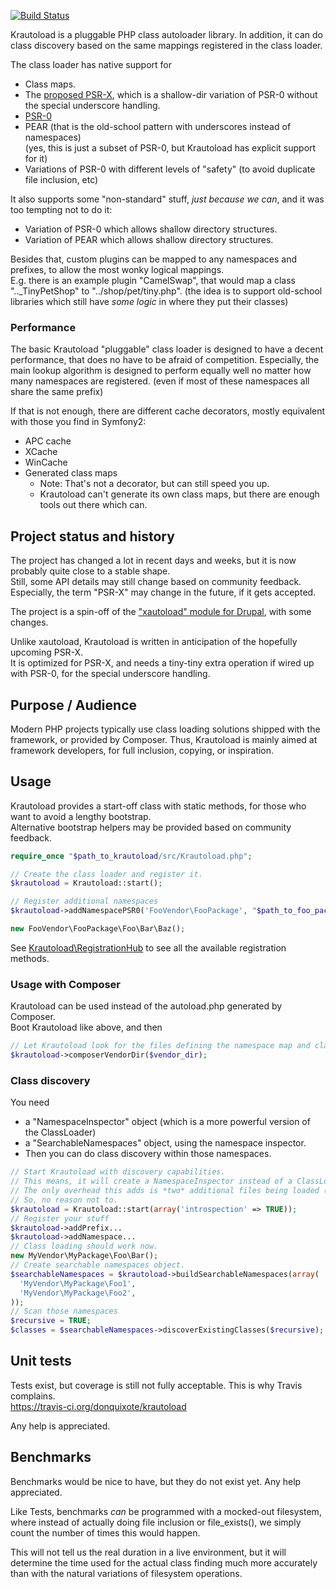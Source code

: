 [![Build Status](https://secure.travis-ci.org/donquixote/krautoload.png)](https://travis-ci.org/donquixote/krautoload)

Krautoload is a pluggable PHP class autoloader library.
In addition, it can do class discovery based on the same mappings registered in the class loader.

The class loader has native support for
- Class maps.
- The [proposed PSR-X](https://github.com/php-fig/fig-standards/blob/master/proposed/autoloader.md), which is a shallow-dir variation of PSR-0 without the special underscore handling.
- [PSR-0](https://github.com/php-fig/fig-standards/blob/master/accepted/PSR-0.md)
- PEAR (that is the old-school pattern with underscores instead of namespaces)  
  (yes, this is just a subset of PSR-0, but Krautoload has explicit support for it)
- Variations of PSR-0 with different levels of "safety" (to avoid duplicate file inclusion, etc)

It also supports some "non-standard" stuff, *just because we can*, and it was too tempting not to do it:
- Variation of PSR-0 which allows shallow directory structures.
- Variation of PEAR which allows shallow directory structures.

Besides that, custom plugins can be mapped to any namespaces and prefixes, to allow the most wonky logical mappings.  
E.g. there is an example plugin "CamelSwap", that would map a class ".._TinyPetShop" to "../shop/pet/tiny.php".
(the idea is to support old-school libraries which still have *some logic* in where they put their classes)


### Performance

The basic Krautoload "pluggable" class loader is designed to have a decent performance, that does no have to be afraid of competition.
Especially, the main lookup algorithm is designed to perform equally well no matter how many namespaces are registered.
(even if most of these namespaces all share the same prefix)

If that is not enough, there are different cache decorators, mostly equivalent with those you find in Symfony2:
- APC cache
- XCache
- WinCache
- Generated class maps
  - Note: That's not a decorator, but can still speed you up.
  - Krautoload can't generate its own class maps, but there are enough tools out there which can.


## Project status and history

The project has changed a lot in recent days and weeks, but it is now probably quite close to a stable shape.  
Still, some API details may still change based on community feedback.  
Especially, the term "PSR-X" may change in the future, if it gets accepted.

The project is a spin-off of the ["xautoload" module for Drupal](http://drupal.org/project/xautoload), with some changes.  

Unlike xautoload, Krautoload is written in anticipation of the hopefully upcoming PSR-X.  
It is optimized for PSR-X, and needs a tiny-tiny extra operation if wired up with PSR-0, for the special underscore handling.


## Purpose / Audience

Modern PHP projects typically use class loading solutions shipped with the framework, or provided by Composer.
Thus, Krautoload is mainly aimed at framework developers, for full inclusion, copying, or inspiration.


## Usage

Krautoload provides a start-off class with static methods, for those who want to avoid a lengthy bootstrap.  
Alternative bootstrap helpers may be provided based on community feedback.

```php
require_once "$path_to_krautoload/src/Krautoload.php";

// Create the class loader and register it.
$krautoload = Krautoload::start();

// Register additional namespaces
$krautoload->addNamespacePSR0('FooVendor\FooPackage', "$path_to_foo_package/src");

new FooVendor\FooPackage\Foo\Bar\Baz();
```

See [Krautoload\RegistrationHub](https://github.com/donquixote/krautoload/blob/master/src/Krautoload/RegistrationHub.php)
to see all the available registration methods.


### Usage with Composer

Krautoload can be used instead of the autoload.php generated by Composer.  
Boot Krautoload like above, and then

```php
// Let Krautoload look for the files defining the namespace map and class map.
$krautoload->composerVendorDir($vendor_dir);
```


### Class discovery

You need
- a "NamespaceInspector" object (which is a more powerful version of the ClassLoader)
- a "SearchableNamespaces" object, using the namespace inspector.
- Then you can do class discovery within those namespaces.

```php
// Start Krautoload with discovery capabilities.
// This means, it will create a NamespaceInspector instead of a ClassLoader.
// The only overhead this adds is *two* additional files being loaded (one class, one interface).
// So, no reason not to.
$krautoload = Krautoload::start(array('introspection' => TRUE));
// Register your stuff
$krautoload->addPrefix...
$krautoload->addNamespace...
// Class loading should work now.
new MyVendor\MyPackage\Foo\Bar();
// Create searchable namespaces object.
$searchableNamespaces = $krautoload->buildSearchableNamespaces(array(
  'MyVendor\MyPackage\Foo1',
  'MyVendor\MyPackage\Foo2',
));
// Scan those namespaces
$recursive = TRUE;
$classes = $searchableNamespaces->discoverExistingClasses($recursive);
```


## Unit tests

Tests exist, but coverage is still not fully acceptable. This is why Travis complains.  
https://travis-ci.org/donquixote/krautoload

Any help is appreciated.


## Benchmarks

Benchmarks would be nice to have, but they do not exist yet. Any help
appreciated.

Like Tests, benchmarks *can* be programmed with a mocked-out filesystem, where
instead of actually doing file inclusion or file_exists(), we simply count the
number of times this would happen.

This will not tell us the real duration in a live environment, but it will
determine the time used for the actual class finding much more accurately than
with the natural variations of filesystem operations.
